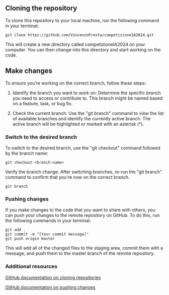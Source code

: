 <h2>Cloning the repository</h2>

To clone this repository to your local machine, run the following command in your terminal:

```git clone https://github.com/VincenzoPresta/competizioneIA2024.git```

This will create a new directory called competizioneIA2024 on your computer. You can then change into this directory and start working on the code.

<h2>Make changes</h2>
To ensure you're working on the correct branch, follow these steps:
  
  1. Identify the branch you want to work on: Determine the specific branch you need to access or contribute to. This branch might be named based on a feature, task, or bug fix.
  
  2. Check the current branch: Use the "git branch" command to view the list of available branches and identify the currently active branch. The active branch will be highlighted or marked with an asterisk (*).

<h3>Switch to the desired branch</h3>

To switch to the desired branch, use the "git checkout" command followed by the branch name:

```git checkout <branch-name>```

Verify the branch change: After switching branches, re-run the "git branch" command to confirm that you're now on the correct branch.

```git branch```

<h3>Pushing changes</h3>  
If you make changes to the code that you want to share with others, you can push your changes to the remote repository on GitHub. To do this, run the following commands in your terminal:

```
git add .
git commit -m "[Your commit message]"
git push origin master
```
This will add all of the changed files to the staging area, commit them with a message, and push them to the master branch of the remote repository.

<h3>Additional resources</h3>

[GitHub documentation on cloning repositories](https://docs.github.com/en/repositories/creating-and-managing-repositories/cloning-a-repository)

[GitHub documentation on pushing changes](https://docs.github.com/en/desktop/making-changes-in-a-branch/pushing-changes-to-github-from-github-desktop#about-pushing-changes-to-github)


